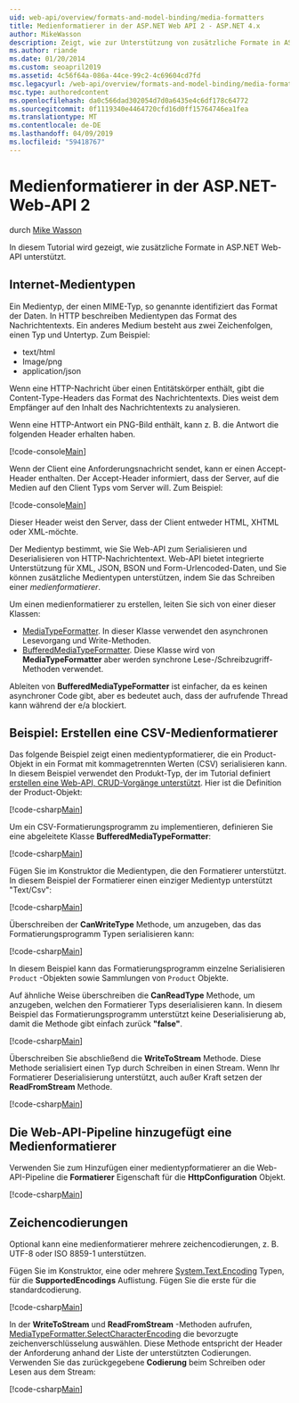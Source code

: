 ```yaml
---
uid: web-api/overview/formats-and-model-binding/media-formatters
title: Medienformatierer in der ASP.NET Web API 2 - ASP.NET 4.x
author: MikeWasson
description: Zeigt, wie zur Unterstützung von zusätzliche Formate in ASP.NET Web-API für ASP.NET 4.x.
ms.author: riande
ms.date: 01/20/2014
ms.custom: seoapril2019
ms.assetid: 4c56f64a-086a-44ce-99c2-4c69604cd7fd
msc.legacyurl: /web-api/overview/formats-and-model-binding/media-formatters
msc.type: authoredcontent
ms.openlocfilehash: da0c566dad302054d7d0a6435e4c6df178c64772
ms.sourcegitcommit: 0f1119340e4464720cfd16d0ff15764746ea1fea
ms.translationtype: MT
ms.contentlocale: de-DE
ms.lasthandoff: 04/09/2019
ms.locfileid: "59418767"
---
```

# <a name="media-formatters-in-aspnet-web-api-2"></a>Medienformatierer in der ASP.NET-Web-API 2

durch [Mike Wasson](https://github.com/MikeWasson)

In diesem Tutorial wird gezeigt, wie zusätzliche Formate in ASP.NET Web-API unterstützt.

## <a name="internet-media-types"></a>Internet-Medientypen

Ein Medientyp, der einen MIME-Typ, so genannte identifiziert das Format der Daten. In HTTP beschreiben Medientypen das Format des Nachrichtentexts. Ein anderes Medium besteht aus zwei Zeichenfolgen, einen Typ und Untertyp. Zum Beispiel:

- text/html
- Image/png
- application/json

Wenn eine HTTP-Nachricht über einen Entitätskörper enthält, gibt die Content-Type-Headers das Format des Nachrichtentexts. Dies weist dem Empfänger auf den Inhalt des Nachrichtentexts zu analysieren.

Wenn eine HTTP-Antwort ein PNG-Bild enthält, kann z. B. die Antwort die folgenden Header erhalten haben.

[!code-console[Main](media-formatters/samples/sample1.cmd)]

Wenn der Client eine Anforderungsnachricht sendet, kann er einen Accept-Header enthalten. Der Accept-Header informiert, dass der Server, auf die Medien auf den Client Typs vom Server will. Zum Beispiel:

[!code-console[Main](media-formatters/samples/sample2.cmd)]

Dieser Header weist den Server, dass der Client entweder HTML, XHTML oder XML-möchte.

Der Medientyp bestimmt, wie Sie Web-API zum Serialisieren und Deserialisieren von HTTP-Nachrichtentext. Web-API bietet integrierte Unterstützung für XML, JSON, BSON und Form-Urlencoded-Daten, und Sie können zusätzliche Medientypen unterstützen, indem Sie das Schreiben einer *medienformatierer*.

Um einen medienformatierer zu erstellen, leiten Sie sich von einer dieser Klassen:

- [MediaTypeFormatter](https://msdn.microsoft.com/library/system.net.http.formatting.mediatypeformatter.aspx). In dieser Klasse verwendet den asynchronen Lesevorgang und Write-Methoden.
- [BufferedMediaTypeFormatter](https://msdn.microsoft.com/library/system.net.http.formatting.bufferedmediatypeformatter.aspx). Diese Klasse wird von **MediaTypeFormatter** aber werden synchrone Lese-/Schreibzugriff-Methoden verwendet.

Ableiten von **BufferedMediaTypeFormatter** ist einfacher, da es keinen asynchroner Code gibt, aber es bedeutet auch, dass der aufrufende Thread kann während der e/a blockiert.

## <a name="example-creating-a-csv-media-formatter"></a>Beispiel: Erstellen eine CSV-Medienformatierer

Das folgende Beispiel zeigt einen medientypformatierer, die ein Product-Objekt in ein Format mit kommagetrennten Werten (CSV) serialisieren kann. In diesem Beispiel verwendet den Produkt-Typ, der im Tutorial definiert [erstellen eine Web-API, CRUD-Vorgänge unterstützt](../older-versions/creating-a-web-api-that-supports-crud-operations.md). Hier ist die Definition der Product-Objekt:

[!code-csharp[Main](media-formatters/samples/sample3.cs)]

Um ein CSV-Formatierungsprogramm zu implementieren, definieren Sie eine abgeleitete Klasse **BufferedMediaTypeFormatter**:

[!code-csharp[Main](media-formatters/samples/sample4.cs)]

Fügen Sie im Konstruktor die Medientypen, die den Formatierer unterstützt. In diesem Beispiel der Formatierer einen einziger Medientyp unterstützt &quot;Text/Csv&quot;:

[!code-csharp[Main](media-formatters/samples/sample5.cs)]

Überschreiben der **CanWriteType** Methode, um anzugeben, das das Formatierungsprogramm Typen serialisieren kann:

[!code-csharp[Main](media-formatters/samples/sample6.cs)]

In diesem Beispiel kann das Formatierungsprogramm einzelne Serialisieren `Product` -Objekten sowie Sammlungen von `Product` Objekte.

Auf ähnliche Weise überschreiben die **CanReadType** Methode, um anzugeben, welchen den Formatierer Typs deserialisieren kann. In diesem Beispiel das Formatierungsprogramm unterstützt keine Deserialisierung ab, damit die Methode gibt einfach zurück **"false"**.

[!code-csharp[Main](media-formatters/samples/sample7.cs)]

Überschreiben Sie abschließend die **WriteToStream** Methode. Diese Methode serialisiert einen Typ durch Schreiben in einen Stream. Wenn Ihr Formatierer Deserialisierung unterstützt, auch außer Kraft setzen der **ReadFromStream** Methode.

[!code-csharp[Main](media-formatters/samples/sample8.cs)]

## <a name="adding-a-media-formatter-to-the-web-api-pipeline"></a>Die Web-API-Pipeline hinzugefügt eine Medienformatierer

Verwenden Sie zum Hinzufügen einer medientypformatierer an die Web-API-Pipeline die **Formatierer** Eigenschaft für die **HttpConfiguration** Objekt.

[!code-csharp[Main](media-formatters/samples/sample9.cs)]

## <a name="character-encodings"></a>Zeichencodierungen

Optional kann eine medienformatierer mehrere zeichencodierungen, z. B. UTF-8 oder ISO 8859-1 unterstützen.

Fügen Sie im Konstruktor, eine oder mehrere [System.Text.Encoding](https://msdn.microsoft.com/library/system.text.encoding.aspx) Typen, für die **SupportedEncodings** Auflistung. Fügen Sie die erste für die standardcodierung.

[!code-csharp[Main](media-formatters/samples/sample10.cs?highlight=6-7)]

In der **WriteToStream** und **ReadFromStream** -Methoden aufrufen, [MediaTypeFormatter.SelectCharacterEncoding](https://msdn.microsoft.com/library/hh969054.aspx) die bevorzugte zeichenverschlüsselung auswählen. Diese Methode entspricht der Header der Anforderung anhand der Liste der unterstützten Codierungen. Verwenden Sie das zurückgegebene **Codierung** beim Schreiben oder Lesen aus dem Stream:

[!code-csharp[Main](media-formatters/samples/sample11.cs?highlight=3,5)]

